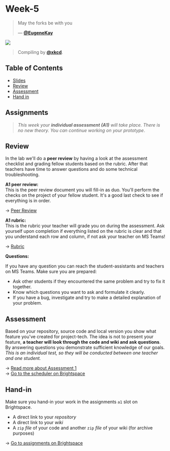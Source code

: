 # Week-5

> May the forks be with you
> 
> — [**@EugeneKay**][quote-author]

[![][inspiration-cover]][inspiration-link]

> Compiling by [**@xkcd**][inspiration-author].

## Table of Contents

* [Slides](#slides)
* [Review](#review)
* [Assessment](#assesment)
* [Hand in](#hand-in)

## Assignments

> _This week your **individual assessment (A1)** will take place. There is no new theory. You can continue working on your prototype_.

## Review

In the lab we'll do a **peer review** by having a look at the assessment checklist and grading fellow students based on the rubric. After that teachers have time to answer questions and do some technical troubleshooting.

**A1 peer review:**  
This is the peer review document you will fill-in as duo. You'll perform the checks on the project of your fellow student. It's a good last check to see if everything is in order.

→ [Peer Review][review]

**A1 rubric:**  
This is the rubric your teacher will grade you on during the assessment. Ask yourself upon completion if everything listed on the rubric is clear and that you understand each row and column, if not ask your teacher on MS Teams!

→ [Rubric](/grading/a1.md)

**Questions:**  

If you have any question you can reach the student-assistants and teachers on MS Teams. Make sure you are prepared:

* Ask other students if they encountered the same problem and try to fix it together.
* Know which questions you want to ask and formulate it clearly.
* If you have a bug, investigate and try to make a detailed explanation of your problem.

## Assessment

Based on your repository, source code and local version you show what feature you've created for project-tech. The idea is not to present your feature, **a teacher will look through the code and wiki and ask questions**. By answering questions you demonstrate sufficient knowledge of our goals. _This is an individual test, so they will be conducted between one teacher and one student._

→ [Read more about Assessment 1](/grading/a1.md)  
→ [Go to the scheduler on Brightspace][scheduler]

## Hand-in
Make sure you hand-in your work in the assignments `a1` slot on Brightspace.
* A direct link to your _repository_
* A direct link to your _wiki_
* A `zip` _file_ of your code and another `zip` _file_ of your wiki (for archive purposes)

→ [Go to assignments on Brightspace](/grading/a1.md)  

[quote-author]: https://github.com/EugeneKay/git-jokes/blob/lulz/Jokes.txt
[inspiration-cover]: https://imgs.xkcd.com/comics/compiling.png
[inspiration-link]: https://xkcd.com/303/
[inspiration-author]: https://xkcd.com

[scheduler]: https://dlo.mijnhva.nl/d2l/le/schedule/lim/instructor/192672/home
[assignments]: https://dlo.mijnhva.nl/d2l/lms/dropbox/admin/folders_manage.d2l?ou=192672
[review]: https://teams.microsoft.com/l/file/3E8C145D-2315-4C0F-B3B3-C51534EC659D?tenantId=0907bb1e-21fc-476f-8843-02d09ceb59a7&fileType=docx&objectUrl=https%3A%2F%2Ficthva.sharepoint.com%2Fsites%2FFDMCI_EDU_Blok_Tech_%2FShared%20Documents%2FProject-tech%2Fa1-peer-review_student.docx&baseUrl=https%3A%2F%2Ficthva.sharepoint.com%2Fsites%2FFDMCI_EDU_Blok_Tech_&serviceName=teams&threadId=19:06a467201f014e25a2efab85c61bf492@thread.tacv2&groupId=c1b68fb7-d0f6-49a0-86ed-f38f960578bc
